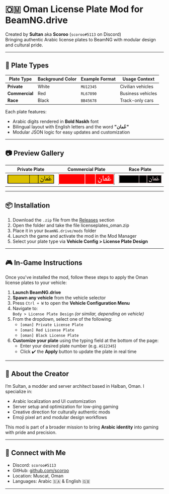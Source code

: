 # 🇴🇲 Oman License Plate Mod for BeamNG.drive
Created by **Sultan** aka **Scoroo** (`scoroo#5113` on Discord)  
Bringing authentic Arabic license plates to BeamNG with modular design and cultural pride.

---

## 🪪 Plate Types

| Plate Type     | Background Color | Example Format | Usage Context         |
|----------------|------------------|----------------|------------------------|
| **Private**    | White            | `MU12345`      | Civilian vehicles      |
| **Commercial** | Red              | `RL67890`      | Business vehicles      |
| **Race**       | Black            | `BB45678`      | Track-only cars        |

Each plate features:
- Arabic digits rendered in **Bold Naskh** font  
- Bilingual layout with English letters and the word **"عُمان"**  
- Modular JSON logic for easy updates and customization

---

## 📷 Preview Gallery

| Private Plate | Commercial Plate | Race Plate |
|---------------|------------------|------------|
| ![Private](oman_private_plate_background_52-11_d.png) | ![Commercial](oman_red_plate_background_52-11_d.png) | ![Race](oman_black_plate_background_52-11_d.png) |

---

## 📦 Installation

1. Download the `.zip` file from the [Releases](https://github.com/your-repo/releases) section
2. Open the folder and take the file licenseplates_oman.zip 
3. Place it in your `BeamNG.drive/mods` folder  
4. Launch the game and activate the mod in the Mod Manager  
5. Select your plate type via **Vehicle Config > License Plate Design**

---

## 🎮 In-Game Instructions

Once you've installed the mod, follow these steps to apply the Oman license plates to your vehicle:

1. **Launch BeamNG.drive**  
2. **Spawn any vehicle** from the vehicle selector  
3. Press `Ctrl + W` to open the **Vehicle Configuration Menu**  
4. Navigate to:  
   `Body > License Plate Design` *(or similar, depending on vehicle)*  
5. From the dropdown, select one of the following:  
   - `[oman] Private License Plate`  
   - `[oman] Red License Plate`  
   - `[oman] Black License Plate`  
6. **Customize your plate** using the typing field at the bottom of the page:  
   - Enter your desired plate number (e.g. `AS12345`)  
   - Click ✔️ the **Apply** button to update the plate in real time
---

## 🧠 About the Creator

I’m Sultan, a modder and server architect based in Halban, Oman. I specialize in:
- Arabic localization and UI customization  
- Server setup and optimization for low-ping gaming  
- Creative direction for culturally authentic mods  
- Emoji pixel art and modular design workflows

This mod is part of a broader mission to bring **Arabic identity** into gaming with pride and precision.

---

## 💬 Connect with Me

- Discord: `scoroo#5113`  
- GitHub: [github.com/scoroo](https://github.com/scoroo)  
- Location: Muscat, Oman  
- Languages: Arabic 🇸🇦 & English 🇬🇧



---
